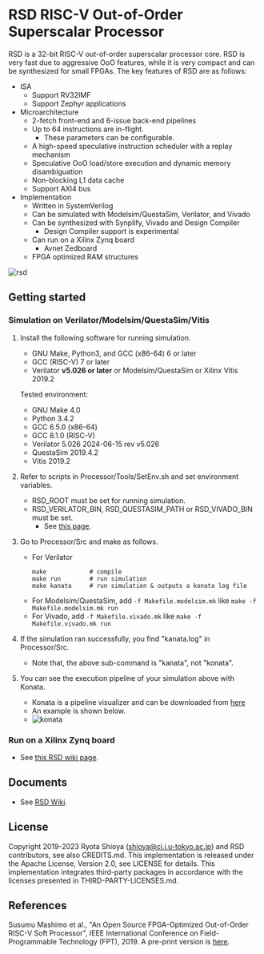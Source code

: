 # RSD RISC-V Out-of-Order Superscalar Processor 

RSD is a 32-bit RISC-V out-of-order superscalar processor core.
RSD is very fast due to aggressive OoO features, while it is very compact and can be synthesized for small FPGAs. 
The key features of RSD are as follows:

* ISA
    * Support RV32IMF
    * Support Zephyr applications
* Microarchitecture
    * 2-fetch front-end and 6-issue back-end pipelines
    * Up to 64 instructions are in-flight.
        * These parameters can be configurable.
    * A high-speed speculative instruction scheduler with a replay mechanism
    * Speculative OoO load/store execution and dynamic memory disambiguation
    * Non-blocking L1 data cache
    * Support AXI4 bus
* Implementation
    * Written in SystemVerilog
    * Can be simulated with Modelsim/QuestaSim, Verilator, and Vivado
    * Can be synthesized with Synplify, Vivado and Design Compiler 
        * Design Compiler support is experimental
    * Can run on a Xilinx Zynq board  
        * Avnet Zedboard  
    * FPGA optimized RAM structures
 
![rsd](Docs/Images/rsd.png)


## Getting started 

### Simulation on Verilator/Modelsim/QuestaSim/Vitis

1.  Install the following software for running simulation.    
    * GNU Make, Python3, and GCC (x86-64) 6 or later
    * GCC (RISC-V) 7 or later
    * Verilator **v5.026 or later** or Modelsim/QuestaSim or Xilinx Vitis 2019.2

    Tested environment:

    * GNU Make 4.0 
    * Python 3.4.2
    * GCC 6.5.0 (x86-64)
    * GCC 8.1.0 (RISC-V)
    * Verilator 5.026 2024-06-15 rev v5.026
    * QuestaSim 2019.4.2
    * Vitis 2019.2

2. Refer to scripts in Processor/Tools/SetEnv.sh and set environment variables.
    * RSD_ROOT must be set for running simulation.
    * RSD_VERILATOR_BIN, RSD_QUESTASIM_PATH or RSD_VIVADO_BIN must be set.
        * See [this page](https://github.com/rsd-devel/rsd/wiki/en-devel-environment-variables).

3. Go to Processor/Src and make as follows.
    * For Verilator
        ```
        make            # compile
        make run        # run simulation
        make kanata     # run simulation & outputs a konata log file
        ```
    * For Modelsim/QuestaSim, add ```-f Makefile.modelsim.mk``` like ```make -f Makefile.modelsim.mk run```
    * For Vivado, add ```-f Makefile.vivado.mk``` like ```make -f Makefile.vivado.mk run```
        
4. If the simulation ran successfully, you find "kanata.log" in Processor/Src. 
    * Note that, the above sub-command is "kanata", not "konata".

5. You can see the execution pipeline of your simulation above with Konata.
    * Konata is a pipeline visualizer and can be downloaded from [here](https://github.com/shioyadan/Konata/releases) 
	* An example is shown below.
    * ![konata](Docs/Images/konata.gif)

### Run on a Xilinx Zynq board

* See [this RSD wiki page](https://github.com/rsd-devel/rsd/wiki/en-fpga-zynq-synth-for-linux).

## Documents

* See [RSD Wiki](https://github.com/rsd-devel/rsd/wiki).

## License

Copyright 2019-2023 Ryota Shioya (shioya@ci.i.u-tokyo.ac.jp) and RSD contributors, 
see also CREDITS.md. This implementation is released under the Apache License,
Version 2.0, see LICENSE for details. This implementation integrates third-party 
packages in accordance with the licenses presented in THIRD-PARTY-LICENSES.md.

## References

Susumu Mashimo et al., "An Open Source FPGA-Optimized Out-of-Order RISC-V Soft 
Processor", IEEE International Conference on Field-Programmable Technology (FPT), 2019. A pre-print version is [here](https://www.rsg.ci.i.u-tokyo.ac.jp/members/shioya/pdfs/Mashimo-FPT'19.pdf).
